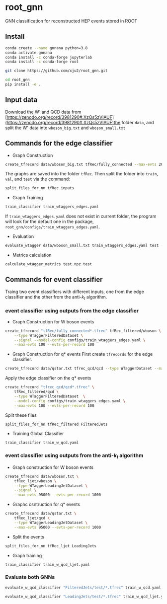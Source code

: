 # root_gnn
GNN classification for reconstructed HEP events stored in ROOT

## Install
```bash
conda create --name gnnana python=3.8
conda activate gnnana
conda install -c conda-forge jupyterlab
conda install -c conda-forge root

git clone https://github.com/xju2/root_gnn.git

cd root_gnn
pip install -e .
```

## Input data
Download the W' and QCD data from [https://zenodo.org/record/3981290#.XzQs5zVlAUF](https://zenodo.org/record/3981290#.XzQs5zVlAUF)the folder `data`, and split the W' data into `wboson_big.txt` and `wboson_small.txt`.

## Commands for the edge classifier
* Graph Construction
```bash
create_tfrecord data/wboson_big.txt tfRec/fully_connected --max-evts 200 --evts-per-record 200 --type WTaggerDataset
```
The graphs are saved into the folder `tfRec`. Then split the folder into `train`, `val`, and `test` via the command:
```bash
split_files_for_nn tfRec inputs
```

* Graph Training
```bash
train_classifier train_wtaggers_edges.yaml
```
If `train_wtaggers_edges.yaml` does not exist in current folder, the program will look for the default one in the package, `root_gnn/configs/train_wtaggers_edges.yaml`.

* Evaluation
```bash
evaluate_wtagger data/wboson_small.txt train_wtaggers_edges.yaml test --nevts 10
```

* Metrics calculation
```bash
calculate_wtagger_metrics test.npz test
```

## Commands for event classifier
Traing two event classifiers with different inputs, one from the edge classifier and the other from the anti-$k_t$ algorithm.

### event classifier using outputs from the edge classifier
* Graph Construction for W boson events
```bash
create_tfrecord "tfRec/fully_connected*.tfrec" tfRec_filtered/wboson \
    --type WTaggerFilteredDataset \
    --signal --model-config configs/train_wtaggers_edges.yaml \
    --max-evts 100 --evts-per-record 100
```

* Graph Construction for q* events
First create `tfrecords` for the edge classifier.
```bash
create_tfrecord data/qstar.txt tfrec_qcd/qcd --type WTaggerDataset --max-evts 100 --evts-per-record 100
```

Apply the edge classifier on the q* events
```bash
create_tfrecord "tfrec_qcd/qcd*.tfrec" \
	tfRec_filtered/qcd \
	--type WTaggerFilteredDataset  \
    --model-config configs/train_wtaggers_edges.yaml \
	--max-evts 100 --evts-per-record 100
```

Split these files
```bash
split_files_for_nn tfRec_filtered FilteredJets
```

* Training Global Classifier
```bash
train_classifier train_w_qcd.yaml
```

### event classifier using outputs from the anti-$k_t$ algorithm
* Graph construction for W boson events
```bash
create_tfrecord data/wboson.txt \
	tfRec_ljet/wboson \
	--type WTaggerLeadingJetDataset \
	--signal \
	--max-evts 95000 --evts-per-record 1000
```

* Graphc osntruction for q* events
```bash
create_tfrecord data/qstar.txt \
	tfRec_ljet/qcd \
	--type WTaggerLeadingJetDataset \
	--max-evts 95000 --evts-per-record 1000
```

* Split the events
```bash
split_files_for_nn tfRec_ljet LeadingJets
```
* Graph training

```bash
train_classifier train_w_qcd_ljet.yaml
```

### Evaluate both GNNs
```bash
evaluate_w_qcd_classifier "FilteredJets/test/*.tfrec" train_w_qcd.yaml classifier_gnn
```
```bash
evaluate_w_qcd_classifier "LeadingJets/test/*.tfrec" train_w_qcd_ljet.yaml classifier_ljet
```
